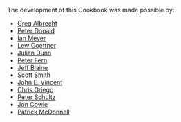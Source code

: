 The development of this Cookbook was made possible by:

* [Greg Albrecht](https://github.com/ampledata)
* [Peter Donald](https://github.com/realityforge)
* [Ian Meyer](https://github.com/imeyer)
* [Lew Goettner](https://github.com/lewg)
* [Julian Dunn](https://github.com/juliandunn)
* [Peter Fern](https://github.com/pdf)
* [Jeff Blaine](https://github.com/jblaine)
* [Scott Smith](https://github.com/ohlol)
* [John E. Vincent](https://github.com/lusis)
* [Chris Griego](https://github.com/cgriego)
* [Peter Schultz](https://github.com/pschultz)
* [Jon Cowie](https://github.com/jonlives)
* [Patrick McDonnell]()
